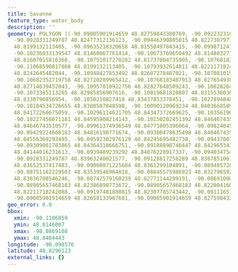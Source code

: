 ```yaml
---
title: Savanne
feature_type: water_body
description: ''
geometry: POLYGON ((-90.09085901914659 48.82759843380769, -90.0922323101571 48.82754192911942,
  -90.0928331249787 48.82477312136123, -90.09446390805815 48.82273879776767, -90.09489306150343
  48.8199132113405, -90.09635218320658 48.81550497843415, -90.09987124143446 48.81505283006286,
  -90.10236033139547 48.81460067761414, -90.10673769650492 48.81488327337235, -90.11017092404916
  48.81607015816368, -90.10751017270282 48.81737004735905, -90.10768183407913 48.81866990284792,
  -90.11068590817808 48.8199132113405, -90.10793932614811 48.82211718242088, -90.10751017270282
  48.8242645482044, -90.10948427853492 48.82607278487021, -90.10708101925756 48.82624230371252,
  -90.10682352719758 48.82720289965412, -90.10768183407913 48.82765493843166, -90.10965593992022
  48.82714639452043, -90.10957010922756 48.82827648509243, -90.10828264890073 48.82844599648002,
  -90.1073385113265 48.82985856907616, -90.10819681820807 48.83155360362768, -90.1050210827418
  48.8330790856954, -90.1050210827418 48.83437853378451, -90.10278948484074 48.83539546964818,
  -90.10184534726655 48.8380507048598, -90.10090120969234 48.84036685893714, -90.10090120969234
  48.84172260675059, -90.10296114621705 48.84347372669625, -90.10356196103865 48.84415156314091,
  -90.10227450071181 48.84595908214143, -90.10150202451392 48.84646743510577, -90.09901293454391
  48.84646743510577, -90.09961374936549 48.84771005396064, -90.098240458346 48.84844431424419,
  -90.09429224668183 48.84816190771674, -90.09300478635498 48.84646743510577, -90.09540804563235
  48.84556369293495, -90.09592302976129 48.84245695482738, -90.09437807736549 48.84234397890086,
  -90.09309061703865 48.84364318666751, -90.09188898740447 48.84296534334211, -90.09274729428603
  48.84144016231613, -90.0939489239292 48.84076228917337, -90.09403475461288 48.83884159878156,
  -90.0928331249787 48.83963248021577, -90.09128817258289 48.83878510677233, -90.09034403500868
  48.83652537417483, -90.09000071225604 48.8361299104891, -90.08948572812712 48.83618640549282,
  -90.08751162229503 48.83539546964818, -90.08845575986923 48.83279659252027, -90.08751162229503
  48.83036708546246, -90.08742579160239 48.82771144299191, -90.08691080747344 48.82556422490263,
  -90.08905657468183 48.82386898773672, -90.08905657468183 48.82200416062084, -90.09145983395921
  48.82211718242088, -90.09197481808815 48.82307785743442, -90.09111651120658 48.82550771792118,
  -90.09085901914659 48.82658133967681, -90.09085901914659 48.82759843380769))
geo_error: 0.0
bbox:
  xmin: -90.1106859
  ymin: 48.8146007
  xmax: -90.0869108
  ymax: 48.8484443
longitude: -90.098576
latitude: 48.8296123
external_links: {}
---
```


